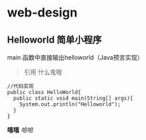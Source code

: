 # web-design
## Helloworld 简单小程序
main 函数中直接输出helloworld（Java预言实现）
>引用 什么鬼哦
``` 
//代码实现
public class HelloWorld{
  public static void main(String[] args){
    System.out.println("Helloworld");
  }
}
```

**嘻嘻**
*哈哈*
